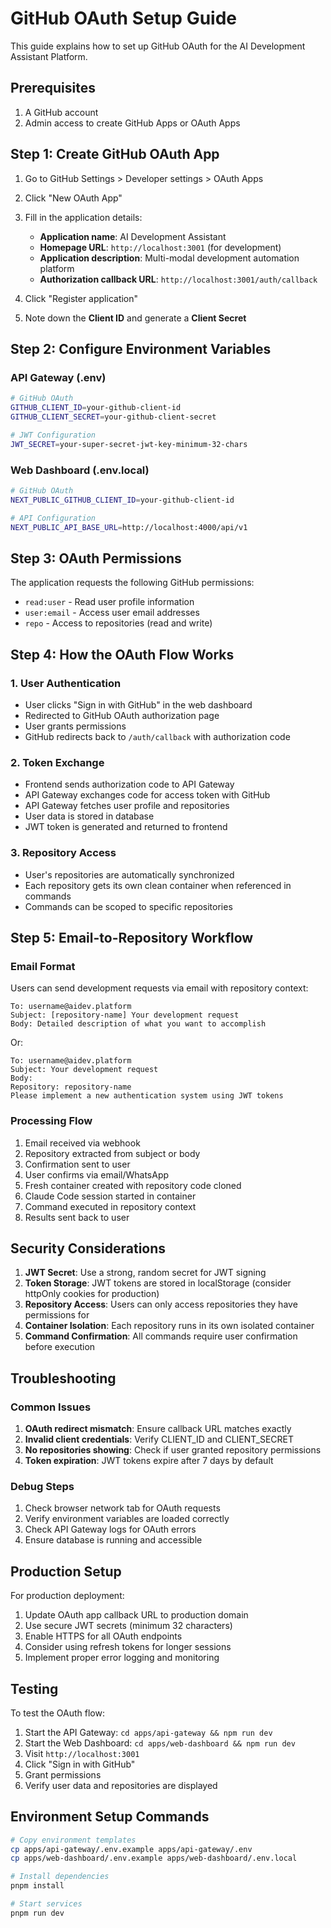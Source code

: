 # GitHub OAuth Setup Guide

This guide explains how to set up GitHub OAuth for the AI Development Assistant Platform.

## Prerequisites

1. A GitHub account
2. Admin access to create GitHub Apps or OAuth Apps

## Step 1: Create GitHub OAuth App

1. Go to GitHub Settings > Developer settings > OAuth Apps
2. Click "New OAuth App"
3. Fill in the application details:
   - **Application name**: AI Development Assistant
   - **Homepage URL**: `http://localhost:3001` (for development)
   - **Application description**: Multi-modal development automation platform
   - **Authorization callback URL**: `http://localhost:3001/auth/callback`

4. Click "Register application"
5. Note down the **Client ID** and generate a **Client Secret**

## Step 2: Configure Environment Variables

### API Gateway (.env)

```bash
# GitHub OAuth
GITHUB_CLIENT_ID=your-github-client-id
GITHUB_CLIENT_SECRET=your-github-client-secret

# JWT Configuration
JWT_SECRET=your-super-secret-jwt-key-minimum-32-chars
```

### Web Dashboard (.env.local)

```bash
# GitHub OAuth
NEXT_PUBLIC_GITHUB_CLIENT_ID=your-github-client-id

# API Configuration
NEXT_PUBLIC_API_BASE_URL=http://localhost:4000/api/v1
```

## Step 3: OAuth Permissions

The application requests the following GitHub permissions:

- `read:user` - Read user profile information
- `user:email` - Access user email addresses
- `repo` - Access to repositories (read and write)

## Step 4: How the OAuth Flow Works

### 1. User Authentication
- User clicks "Sign in with GitHub" in the web dashboard
- Redirected to GitHub OAuth authorization page
- User grants permissions
- GitHub redirects back to `/auth/callback` with authorization code

### 2. Token Exchange
- Frontend sends authorization code to API Gateway
- API Gateway exchanges code for access token with GitHub
- API Gateway fetches user profile and repositories
- User data is stored in database
- JWT token is generated and returned to frontend

### 3. Repository Access
- User's repositories are automatically synchronized
- Each repository gets its own clean container when referenced in commands
- Commands can be scoped to specific repositories

## Step 5: Email-to-Repository Workflow

### Email Format
Users can send development requests via email with repository context:

```
To: username@aidev.platform
Subject: [repository-name] Your development request
Body: Detailed description of what you want to accomplish
```

Or:

```
To: username@aidev.platform
Subject: Your development request
Body:
Repository: repository-name
Please implement a new authentication system using JWT tokens
```

### Processing Flow
1. Email received via webhook
2. Repository extracted from subject or body
3. Confirmation sent to user
4. User confirms via email/WhatsApp
5. Fresh container created with repository code cloned
6. Claude Code session started in container
7. Command executed in repository context
8. Results sent back to user

## Security Considerations

1. **JWT Secret**: Use a strong, random secret for JWT signing
2. **Token Storage**: JWT tokens are stored in localStorage (consider httpOnly cookies for production)
3. **Repository Access**: Users can only access repositories they have permissions for
4. **Container Isolation**: Each repository runs in its own isolated container
5. **Command Confirmation**: All commands require user confirmation before execution

## Troubleshooting

### Common Issues

1. **OAuth redirect mismatch**: Ensure callback URL matches exactly
2. **Invalid client credentials**: Verify CLIENT_ID and CLIENT_SECRET
3. **No repositories showing**: Check if user granted repository permissions
4. **Token expiration**: JWT tokens expire after 7 days by default

### Debug Steps

1. Check browser network tab for OAuth requests
2. Verify environment variables are loaded correctly
3. Check API Gateway logs for OAuth errors
4. Ensure database is running and accessible

## Production Setup

For production deployment:

1. Update OAuth app callback URL to production domain
2. Use secure JWT secrets (minimum 32 characters)
3. Enable HTTPS for all OAuth endpoints
4. Consider using refresh tokens for longer sessions
5. Implement proper error logging and monitoring

## Testing

To test the OAuth flow:

1. Start the API Gateway: `cd apps/api-gateway && npm run dev`
2. Start the Web Dashboard: `cd apps/web-dashboard && npm run dev`
3. Visit `http://localhost:3001`
4. Click "Sign in with GitHub"
5. Grant permissions
6. Verify user data and repositories are displayed

## Environment Setup Commands

```bash
# Copy environment templates
cp apps/api-gateway/.env.example apps/api-gateway/.env
cp apps/web-dashboard/.env.example apps/web-dashboard/.env.local

# Install dependencies
pnpm install

# Start services
pnpm run dev
```